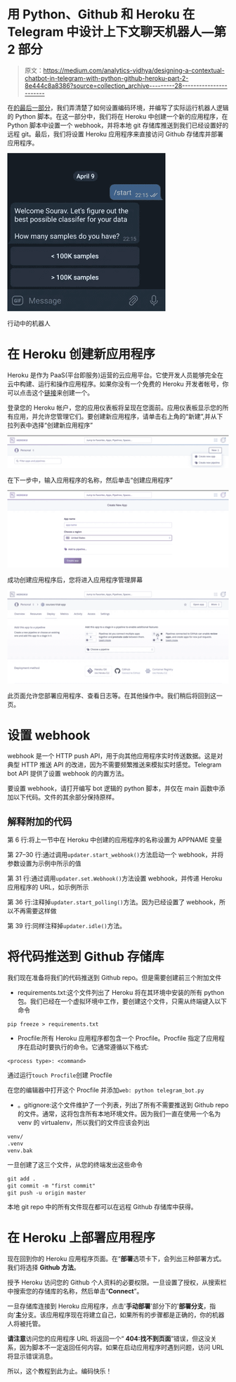 # 用 Python、Github 和 Heroku 在 Telegram 中设计上下文聊天机器人—第 2 部分

> 原文：<https://medium.com/analytics-vidhya/designing-a-contextual-chatbot-in-telegram-with-python-github-heroku-part-2-8e444c8a8386?source=collection_archive---------28----------------------->

在[的最后一部分](/@sourav90.adhikari/designing-a-contextual-chatbot-in-telegram-with-python-github-heroku-part-1-39e24e7c7723)，我们弄清楚了如何设置编码环境，并编写了实际运行机器人逻辑的 Python 脚本。在这一部分中，我们将在 Heroku 中创建一个新的应用程序，在 Python 脚本中设置一个 webhook，并将本地 git 存储库推送到我们已经设置好的远程 git。最后，我们将设置 Heroku 应用程序来直接访问 Github 存储库并部署应用程序。

![](img/a2875a82593679b1a70fdff922381e92.png)

行动中的机器人

# 在 Heroku 创建新应用程序

Heroku 是作为 PaaS(平台即服务)运营的云应用平台。它使开发人员能够完全在云中构建、运行和操作应用程序。如果你没有一个免费的 Heroku 开发者帐号，你可以点击这个[链接](https://signup.heroku.com/)来创建一个。

登录您的 Heroku 帐户，您的应用仪表板将呈现在您面前。应用仪表板显示您的所有应用，并允许您管理它们。要创建新应用程序，请单击右上角的“新建”,并从下拉列表中选择“创建新应用程序”

![](img/cc9fed93264d3aa85d59ff31eeb6fed0.png)

在下一步中，输入应用程序的名称，然后单击“创建应用程序”

![](img/c9e6145166eb4bb493f7c7c990d131c4.png)

成功创建应用程序后，您将进入应用程序管理屏幕

![](img/ee1410213d706c6c06c844cfcfebde7e.png)

此页面允许您部署应用程序、查看日志等。在其他操作中。我们稍后将回到这一页。

# **设置 webhook**

webhook 是一个 HTTP push API，用于向其他应用程序实时传送数据。这是对典型 HTTP 推送 API 的改进，因为不需要频繁推送来模拟实时感觉。Telegram bot API 提供了设置 webhook 的内置方法。

要设置 webhook，请打开编写 bot 逻辑的 python 脚本，并仅在 main 函数中添加以下代码。文件的其余部分保持原样。

## 解释附加的代码

第 6 行:将上一节中在 Heroku 中创建的应用程序的名称设置为 APPNAME 变量

第 27–30 行:通过调用`updater.start_webhook()`方法启动一个 webhook，并将参数设置为示例中所示的值

第 31 行:通过调用`updater.set.Webhook()`方法设置 webhook，并传递 Heroku 应用程序的 URL，如示例所示

第 36 行:注释掉`updater.start_polling()`方法。因为已经设置了 webhook，所以不再需要这样做

第 39 行:同样注释掉`updater.idle()`方法。

# 将代码推送到 Github 存储库

我们现在准备将我们的代码推送到 Github repo。但是需要创建前三个附加文件

*   requirements.txt:这个文件列出了 Heroku 将在其环境中安装的所有 python 包。我们已经在一个虚拟环境中工作，要创建这个文件，只需从终端键入以下命令

```
pip freeze > requirements.txt
```

*   Procfile:所有 Heroku 应用程序都包含一个 Procfile。Procfile 指定了应用程序在启动时要执行的命令。它通常遵循以下格式:

```
<process type>: <command>
```

通过运行`touch Procfile`创建 Procfile

在您的编辑器中打开这个 Procfile 并添加`web: python telegram_bot.py`

*   。gitignore:这个文件维护了一个列表，列出了所有不需要推送到 Github repo 的文件。通常，这将包含所有本地环境文件。因为我们一直在使用一个名为 venv 的 virtualenv，所以我们的文件应该会列出

```
venv/
.venv
venv.bak
```

一旦创建了这三个文件，从您的终端发出这些命令

```
git add .
git commit -m "first commit"
git push -u origin master
```

本地 git repo 中的所有文件现在都可以在远程 Github 存储库中获得。

# 在 Heroku 上部署应用程序

现在回到你的 Heroku 应用程序页面。在“**部署**选项卡下，会列出三种部署方式。我们将选择 **Github 方法**。

授予 Heroku 访问您的 Github 个人资料的必要权限。一旦设置了授权，从搜索栏中搜索您的存储库的名称，然后单击“**Connect**”。

一旦存储库连接到 Heroku 应用程序，点击'**手动部署**'部分下的'**部署分支**，指向'**主**分支。该应用程序现在将建立自己，如果所有的步骤都是正确的，你的机器人将被托管。

**请注意**访问您的应用程序 URL 将返回一个“ **404:找不到页面**”错误，但这没关系，因为脚本不一定返回任何内容。如果在启动应用程序时遇到问题，访问 URL 将显示错误消息。

所以，这个教程到此为止。编码快乐！